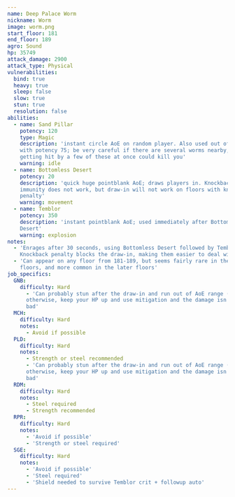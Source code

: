 ```yaml
---
name: Deep Palace Worm
nickname: Worm
image: worm.png
start_floor: 181
end_floor: 189
agro: Sound
hp: 35749
attack_damage: 2900
attack_type: Physical
vulnerabilities:
  bind: true
  heavy: true
  sleep: false
  slow: true
  stun: true
  resolution: false
abilities:
  - name: Sand Pillar
    potency: 120
    type: Magic
    description: 'instant circle AoE on random player. Also used out of combat,
    with potency 75; be very careful if there are several worms nearby, as
    getting hit by a few of these at once could kill you'
    warning: idle
  - name: Bottomless Desert
    potency: 20
    description: 'quick huge pointblank AoE; draws players in. Knockback
    immunity does not work, but draw-in will not work on floors with knockback
    penalty'
    warning: movement
  - name: Temblor
    potency: 350
    description: 'instant pointblank AoE; used immediately after Bottomless
    Desert'
    warning: explosion
notes:
  - 'Enrages after 30 seconds, using Bottomless Desert followed by Temblor.
    Knockback penalty blocks the draw-in, making them easier to deal with'
  - 'Can appear on any floor from 181-189, but seems fairly rare in the earlier
    floors, and more common in the later floors'
job_specifics:
  GNB:
    difficulty: Hard
      - 'Can probably stun after the draw-in and run out of AoE range (?);
      otherwise, keep your HP up and use mitigation and the damage isn''t too
      bad'
  MCH:
    difficulty: Hard
    notes:
      - Avoid if possible
  PLD:
    difficulty: Hard
    notes:
      - Strength or steel recommended
      - 'Can probably stun after the draw-in and run out of AoE range (?);
      otherwise, keep your HP up and use mitigation and the damage isn''t too
      bad'
  RDM:
    difficulty: Hard
    notes:
      - Steel required
      - Strength recommended
  RPR:
    difficulty: Hard
    notes:
      - 'Avoid if possible'
      - 'Strength or steel required'
  SGE:
    difficulty: Hard
    notes:
      - 'Avoid if possible'
      - 'Steel required'
      - 'Shield needed to survive Temblor crit + followup auto'
---
```

